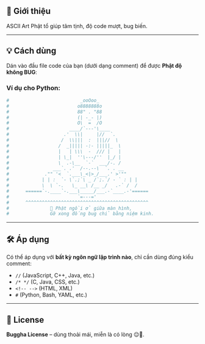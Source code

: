 ## 🧘 Giới thiệu

ASCII Art Phật tổ giúp tâm tịnh, độ code mượt, bug biến.

---

## 💡 Cách dùng

Dán vào đầu file code của bạn (dưới dạng comment) để được **Phật độ không BUG**:

### Ví dụ cho Python:

```python
#                          _ooOoo_
#                         o8888888o
#                         88" . "88
#                         (| -_- |)
#                         O\  =  /O
#                      ____/`---'\____
#                    .'  \\|     |//  `.
#                   /  \\|||  :  |||//  \
#                  /  _||||| -:- |||||_  \
#                  |   | \\\  -  /// |   |
#                  | \_|  ''\---/''  |_/ |
#                  \  .-\__  `-`  ___/-. /
#                ___`. .'  /--.--\  `. . __
#             ."" '<  `.___\_<|>_/___.' >'""
#            | | :  `- \`.;`\ _ /`;.`/ - ` : | |
#            \  \ `-.   \_ __\ /__ _/   .-` /  /
#      ======`-.____`-.___\_____/___.-`____.-'======
#                         `=---='
#      ^^^^^^^^^^^^^^^^^^^^^^^^^^^^^^^^^^^^^^^^^^^^^
#               🪷 Phật ngồi ở giữa màn hình,
#               Gỡ xong đống bug chỉ bằng niệm kinh.

```
---
## 🛠 Áp dụng

Có thể áp dụng với **bất kỳ ngôn ngữ lập trình nào**, chỉ cần dùng đúng kiểu comment:

- `//` (JavaScript, C++, Java, etc.)
- `/* */` (C, Java, CSS, etc.)
- `<!-- -->` (HTML, XML)
- `#` (Python, Bash, YAML, etc.)

---

## 📜 License

**Buggha License** – dùng thoải mái, miễn là có lòng 😌🧘.
